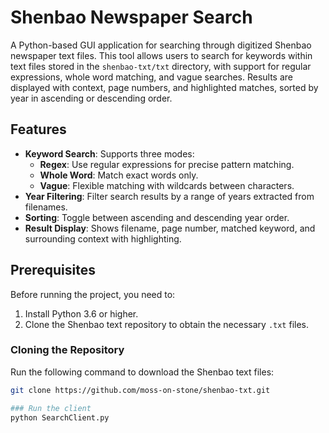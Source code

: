 # Shenbao Newspaper Search

A Python-based GUI application for searching through digitized Shenbao newspaper text files. This tool allows users to search for keywords within text files stored in the `shenbao-txt/txt` directory, with support for regular expressions, whole word matching, and vague searches. Results are displayed with context, page numbers, and highlighted matches, sorted by year in ascending or descending order.

## Features
- **Keyword Search**: Supports three modes:
  - **Regex**: Use regular expressions for precise pattern matching.
  - **Whole Word**: Match exact words only.
  - **Vague**: Flexible matching with wildcards between characters.
- **Year Filtering**: Filter search results by a range of years extracted from filenames.
- **Sorting**: Toggle between ascending and descending year order.
- **Result Display**: Shows filename, page number, matched keyword, and surrounding context with highlighting.

## Prerequisites
Before running the project, you need to:
1. Install Python 3.6 or higher.
2. Clone the Shenbao text repository to obtain the necessary `.txt` files.

### Cloning the Repository
Run the following command to download the Shenbao text files:
```bash
git clone https://github.com/moss-on-stone/shenbao-txt.git

### Run the client
python SearchClient.py